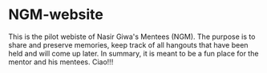 # NGM-website

This is the pilot webiste of Nasir Giwa's Mentees (NGM). The purpose is to share and preserve memories, keep track of all hangouts that have been held and will come up later. In summary, it is meant to be a fun place for the mentor and his mentees.
Ciao!!!
